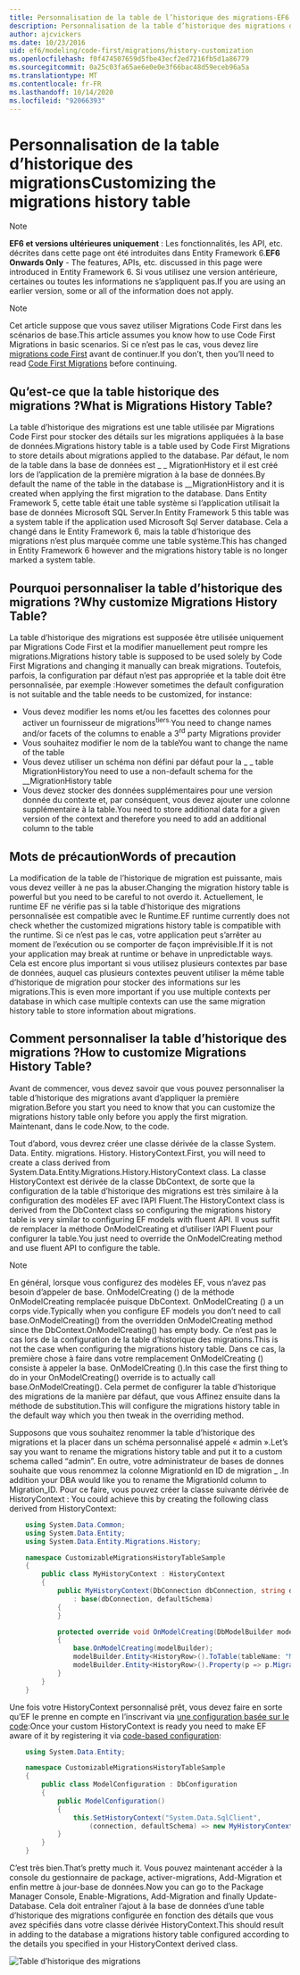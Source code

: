 ```yaml
---
title: Personnalisation de la table de l’historique des migrations-EF6
description: Personnalisation de la table d’historique des migrations dans Entity Framework 6
author: ajcvickers
ms.date: 10/23/2016
uid: ef6/modeling/code-first/migrations/history-customization
ms.openlocfilehash: f0f474507659d5fbe43ecf2ed7216fb5d1a86779
ms.sourcegitcommit: 0a25c03fa65ae6e0e0e3f66bac48d59eceb96a5a
ms.translationtype: MT
ms.contentlocale: fr-FR
ms.lasthandoff: 10/14/2020
ms.locfileid: "92066393"
---
```

# <a name="customizing-the-migrations-history-table"></a><span data-ttu-id="bea59-103">Personnalisation de la table d’historique des migrations</span><span class="sxs-lookup"><span data-stu-id="bea59-103">Customizing the migrations history table</span></span>
> [!NOTE]
> <span data-ttu-id="bea59-104">**EF6 et versions ultérieures uniquement** : Les fonctionnalités, les API, etc. décrites dans cette page ont été introduites dans Entity Framework 6.</span><span class="sxs-lookup"><span data-stu-id="bea59-104">**EF6 Onwards Only** - The features, APIs, etc. discussed in this page were introduced in Entity Framework 6.</span></span> <span data-ttu-id="bea59-105">Si vous utilisez une version antérieure, certaines ou toutes les informations ne s’appliquent pas.</span><span class="sxs-lookup"><span data-stu-id="bea59-105">If you are using an earlier version, some or all of the information does not apply.</span></span>

> [!NOTE]
> <span data-ttu-id="bea59-106">Cet article suppose que vous savez utiliser Migrations Code First dans les scénarios de base.</span><span class="sxs-lookup"><span data-stu-id="bea59-106">This article assumes you know how to use Code First Migrations in basic scenarios.</span></span> <span data-ttu-id="bea59-107">Si ce n’est pas le cas, vous devez lire [migrations code First](xref:ef6/modeling/code-first/migrations/index) avant de continuer.</span><span class="sxs-lookup"><span data-stu-id="bea59-107">If you don’t, then you’ll need to read [Code First Migrations](xref:ef6/modeling/code-first/migrations/index) before continuing.</span></span>

## <a name="what-is-migrations-history-table"></a><span data-ttu-id="bea59-108">Qu’est-ce que la table historique des migrations ?</span><span class="sxs-lookup"><span data-stu-id="bea59-108">What is Migrations History Table?</span></span>

<span data-ttu-id="bea59-109">La table d’historique des migrations est une table utilisée par Migrations Code First pour stocker des détails sur les migrations appliquées à la base de données.</span><span class="sxs-lookup"><span data-stu-id="bea59-109">Migrations history table is a table used by Code First Migrations to store details about migrations applied to the database.</span></span> <span data-ttu-id="bea59-110">Par défaut, le nom de la table dans la base de données est \_ \_ MigrationHistory et il est créé lors de l’application de la première migration à la base de données.</span><span class="sxs-lookup"><span data-stu-id="bea59-110">By default the name of the table in the database is \_\_MigrationHistory and it is created when applying the first migration to the database.</span></span> <span data-ttu-id="bea59-111">Dans Entity Framework 5, cette table était une table système si l’application utilisait la base de données Microsoft SQL Server.</span><span class="sxs-lookup"><span data-stu-id="bea59-111">In Entity Framework 5 this table was a system table if the application used Microsoft Sql Server database.</span></span> <span data-ttu-id="bea59-112">Cela a changé dans le Entity Framework 6, mais la table d’historique des migrations n’est plus marquée comme une table système.</span><span class="sxs-lookup"><span data-stu-id="bea59-112">This has changed in Entity Framework 6 however and the migrations history table is no longer marked a system table.</span></span>

## <a name="why-customize-migrations-history-table"></a><span data-ttu-id="bea59-113">Pourquoi personnaliser la table d’historique des migrations ?</span><span class="sxs-lookup"><span data-stu-id="bea59-113">Why customize Migrations History Table?</span></span>

<span data-ttu-id="bea59-114">La table d’historique des migrations est supposée être utilisée uniquement par Migrations Code First et la modifier manuellement peut rompre les migrations.</span><span class="sxs-lookup"><span data-stu-id="bea59-114">Migrations history table is supposed to be used solely by Code First Migrations and changing it manually can break migrations.</span></span> <span data-ttu-id="bea59-115">Toutefois, parfois, la configuration par défaut n’est pas appropriée et la table doit être personnalisée, par exemple :</span><span class="sxs-lookup"><span data-stu-id="bea59-115">However sometimes the default configuration is not suitable and the table needs to be customized, for instance:</span></span>

-   <span data-ttu-id="bea59-116">Vous devez modifier les noms et/ou les facettes des colonnes pour activer un fournisseur de migrations<sup>tiers.</sup></span><span class="sxs-lookup"><span data-stu-id="bea59-116">You need to change names and/or facets of the columns to enable a 3<sup>rd</sup> party Migrations provider</span></span>
-   <span data-ttu-id="bea59-117">Vous souhaitez modifier le nom de la table</span><span class="sxs-lookup"><span data-stu-id="bea59-117">You want to change the name of the table</span></span>
-   <span data-ttu-id="bea59-118">Vous devez utiliser un schéma non défini par défaut pour la \_ \_ table MigrationHistory</span><span class="sxs-lookup"><span data-stu-id="bea59-118">You need to use a non-default schema for the \_\_MigrationHistory table</span></span>
-   <span data-ttu-id="bea59-119">Vous devez stocker des données supplémentaires pour une version donnée du contexte et, par conséquent, vous devez ajouter une colonne supplémentaire à la table.</span><span class="sxs-lookup"><span data-stu-id="bea59-119">You need to store additional data for a given version of the context and therefore you need to add an additional column to the table</span></span>

## <a name="words-of-precaution"></a><span data-ttu-id="bea59-120">Mots de précaution</span><span class="sxs-lookup"><span data-stu-id="bea59-120">Words of precaution</span></span>

<span data-ttu-id="bea59-121">La modification de la table de l’historique de migration est puissante, mais vous devez veiller à ne pas la abuser.</span><span class="sxs-lookup"><span data-stu-id="bea59-121">Changing the migration history table is powerful but you need to be careful to not overdo it.</span></span> <span data-ttu-id="bea59-122">Actuellement, le runtime EF ne vérifie pas si la table d’historique des migrations personnalisée est compatible avec le Runtime.</span><span class="sxs-lookup"><span data-stu-id="bea59-122">EF runtime currently does not check whether the customized migrations history table is compatible with the runtime.</span></span> <span data-ttu-id="bea59-123">Si ce n’est pas le cas, votre application peut s’arrêter au moment de l’exécution ou se comporter de façon imprévisible.</span><span class="sxs-lookup"><span data-stu-id="bea59-123">If it is not your application may break at runtime or behave in unpredictable ways.</span></span> <span data-ttu-id="bea59-124">Cela est encore plus important si vous utilisez plusieurs contextes par base de données, auquel cas plusieurs contextes peuvent utiliser la même table d’historique de migration pour stocker des informations sur les migrations.</span><span class="sxs-lookup"><span data-stu-id="bea59-124">This is even more important if you use multiple contexts per database in which case multiple contexts can use the same migration history table to store information about migrations.</span></span>

## <a name="how-to-customize-migrations-history-table"></a><span data-ttu-id="bea59-125">Comment personnaliser la table d’historique des migrations ?</span><span class="sxs-lookup"><span data-stu-id="bea59-125">How to customize Migrations History Table?</span></span>

<span data-ttu-id="bea59-126">Avant de commencer, vous devez savoir que vous pouvez personnaliser la table d’historique des migrations avant d’appliquer la première migration.</span><span class="sxs-lookup"><span data-stu-id="bea59-126">Before you start you need to know that you can customize the migrations history table only before you apply the first migration.</span></span> <span data-ttu-id="bea59-127">Maintenant, dans le code.</span><span class="sxs-lookup"><span data-stu-id="bea59-127">Now, to the code.</span></span>

<span data-ttu-id="bea59-128">Tout d’abord, vous devrez créer une classe dérivée de la classe System. Data. Entity. migrations. History. HistoryContext.</span><span class="sxs-lookup"><span data-stu-id="bea59-128">First, you will need to create a class derived from System.Data.Entity.Migrations.History.HistoryContext class.</span></span> <span data-ttu-id="bea59-129">La classe HistoryContext est dérivée de la classe DbContext, de sorte que la configuration de la table d’historique des migrations est très similaire à la configuration des modèles EF avec l’API Fluent.</span><span class="sxs-lookup"><span data-stu-id="bea59-129">The HistoryContext class is derived from the DbContext class so configuring the migrations history table is very similar to configuring EF models with fluent API.</span></span> <span data-ttu-id="bea59-130">Il vous suffit de remplacer la méthode OnModelCreating et d’utiliser l’API Fluent pour configurer la table.</span><span class="sxs-lookup"><span data-stu-id="bea59-130">You just need to override the OnModelCreating method and use fluent API to configure the table.</span></span>

>[!NOTE]
> <span data-ttu-id="bea59-131">En général, lorsque vous configurez des modèles EF, vous n’avez pas besoin d’appeler de base. OnModelCreating () de la méthode OnModelCreating remplacée puisque DbContext. OnModelCreating () a un corps vide.</span><span class="sxs-lookup"><span data-stu-id="bea59-131">Typically when you configure EF models you don’t need to call base.OnModelCreating() from the overridden OnModelCreating method since the DbContext.OnModelCreating() has empty body.</span></span> <span data-ttu-id="bea59-132">Ce n’est pas le cas lors de la configuration de la table d’historique des migrations.</span><span class="sxs-lookup"><span data-stu-id="bea59-132">This is not the case when configuring the migrations history table.</span></span> <span data-ttu-id="bea59-133">Dans ce cas, la première chose à faire dans votre remplacement OnModelCreating () consiste à appeler la base. OnModelCreating ().</span><span class="sxs-lookup"><span data-stu-id="bea59-133">In this case the first thing to do in your OnModelCreating() override is to actually call base.OnModelCreating().</span></span> <span data-ttu-id="bea59-134">Cela permet de configurer la table d’historique des migrations de la manière par défaut, que vous Affinez ensuite dans la méthode de substitution.</span><span class="sxs-lookup"><span data-stu-id="bea59-134">This will configure the migrations history table in the default way which you then tweak in the overriding method.</span></span>

<span data-ttu-id="bea59-135">Supposons que vous souhaitez renommer la table d’historique des migrations et la placer dans un schéma personnalisé appelé « admin ».</span><span class="sxs-lookup"><span data-stu-id="bea59-135">Let’s say you want to rename the migrations history table and put it to a custom schema called “admin”.</span></span> <span data-ttu-id="bea59-136">En outre, votre administrateur de bases de donnes souhaite que vous renommez la colonne MigrationId en ID de migration \_ .</span><span class="sxs-lookup"><span data-stu-id="bea59-136">In addition your DBA would like you to rename the MigrationId column to Migration\_ID.</span></span> <span data-ttu-id="bea59-137">Pour ce faire, vous pouvez créer la classe suivante dérivée de HistoryContext :</span><span class="sxs-lookup"><span data-stu-id="bea59-137"> You could achieve this by creating the following class derived from HistoryContext:</span></span>

``` csharp
    using System.Data.Common;
    using System.Data.Entity;
    using System.Data.Entity.Migrations.History;

    namespace CustomizableMigrationsHistoryTableSample
    {
        public class MyHistoryContext : HistoryContext
        {
            public MyHistoryContext(DbConnection dbConnection, string defaultSchema)
                : base(dbConnection, defaultSchema)
            {
            }

            protected override void OnModelCreating(DbModelBuilder modelBuilder)
            {
                base.OnModelCreating(modelBuilder);
                modelBuilder.Entity<HistoryRow>().ToTable(tableName: "MigrationHistory", schemaName: "admin");
                modelBuilder.Entity<HistoryRow>().Property(p => p.MigrationId).HasColumnName("Migration_ID");
            }
        }
    }
```

<span data-ttu-id="bea59-138">Une fois votre HistoryContext personnalisé prêt, vous devez faire en sorte qu’EF le prenne en compte en l’inscrivant via [une configuration basée sur le code](https://msdn.com/data/jj680699):</span><span class="sxs-lookup"><span data-stu-id="bea59-138">Once your custom HistoryContext is ready you need to make EF aware of it by registering it via [code-based configuration](https://msdn.com/data/jj680699):</span></span>

``` csharp
    using System.Data.Entity;

    namespace CustomizableMigrationsHistoryTableSample
    {
        public class ModelConfiguration : DbConfiguration
        {
            public ModelConfiguration()
            {
                this.SetHistoryContext("System.Data.SqlClient",
                    (connection, defaultSchema) => new MyHistoryContext(connection, defaultSchema));
            }
        }
    }
```

<span data-ttu-id="bea59-139">C’est très bien.</span><span class="sxs-lookup"><span data-stu-id="bea59-139">That’s pretty much it.</span></span> <span data-ttu-id="bea59-140">Vous pouvez maintenant accéder à la console du gestionnaire de package, activer-migrations, Add-Migration et enfin mettre à jour-base de données.</span><span class="sxs-lookup"><span data-stu-id="bea59-140">Now you can go to the Package Manager Console, Enable-Migrations, Add-Migration and finally Update-Database.</span></span> <span data-ttu-id="bea59-141">Cela doit entraîner l’ajout à la base de données d’une table d’historique des migrations configurée en fonction des détails que vous avez spécifiés dans votre classe dérivée HistoryContext.</span><span class="sxs-lookup"><span data-stu-id="bea59-141">This should result in adding to the database a migrations history table configured according to the details you specified in your HistoryContext derived class.</span></span>

![Table d’historique des migrations](~/ef6/media/database.png)
